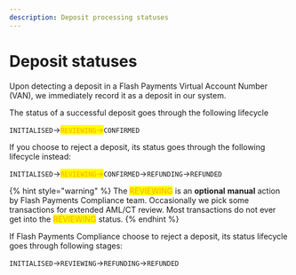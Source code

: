 ```yaml
---
description: Deposit processing statuses
---
```


# Deposit statuses

Upon detecting a deposit in a Flash Payments Virtual Account Number (VAN), we immediately record it as a deposit in our system.

The status of a successful deposit goes through the following lifecycle

`INITIALISED`-><mark style="color:orange;">`REVIEWING`</mark><mark style="color:orange;">→</mark>`CONFIRMED`

If you choose to reject a deposit, its status goes through the following lifecycle instead:

`INITIALISED`-><mark style="color:orange;">`REVIEWING`</mark><mark style="color:orange;">→</mark>`CONFIRMED`→`REFUNDING`→`REFUNDED`&#x20;

{% hint style="warning" %}
The <mark style="color:orange;">REVIEWING</mark> is an **optional** **manual** action by Flash Payments Compliance team. Occasionally we pick some transactions for extended AML/CT review. Most transactions do not ever get into the <mark style="color:orange;">REVIEWING</mark> status.
{% endhint %}

If Flash Payments Compliance choose to reject a deposit, its status lifecycle goes through following stages:

`INITIALISED`→`REVIEWING`→`REFUNDING`→`REFUNDED`&#x20;
